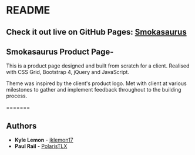 # README

## Check it out live on GitHub Pages:    [Smokasaurus](https://polaristlx.github.io/Smokasaurus-Project/)

## Smokasaurus Product Page- 

This is a product page designed and built from scratch for a client. 
Realised with CSS Grid, Bootstrap 4, jQuery and JavaScript.

Theme was inspired by the client's product logo.
Met with client at various milestones to gather and implement feedback throughout to the building process. 

=======



## Authors

* **Kyle Lemon** - [jklemon17](https://github.com/jklemon17)
* **Paul Rail** - [PolarisTLX](https://github.com/PolarisTLX)
